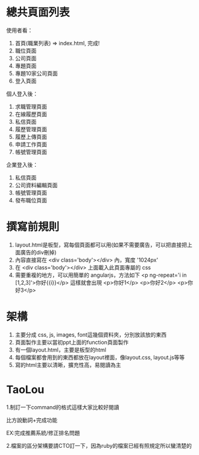 總共頁面列表
============
使用者看：

1. 首頁(職業列表) => index.html, 完成!
2. 職位頁面
3. 公司頁面
4. 專題頁面
5. 專題10家公司頁面
6. 登入頁面

個人登入後：

1. 求職管理頁面
2. 在線履歷頁面
3. 私信頁面
4. 履歷管理頁面
5. 履歷上傳頁面
6. 申請工作頁面
7. 帳號管理頁面

企業登入後：

1. 私信頁面
2. 公司資料編輯頁面
3. 帳號管理頁面
4. 發布職位頁面

撰寫前規則
===========
1. layout.html是板型，寫每個頁面都可以用(如果不需要廣告，可以把直接把上面廣告的div刪掉)
2. 內容直接寫在 &lt;div class='body'&gt;&lt;/div&gt;  內，寬度 '1024px'
3. 在 &lt;div class='body'&gt;&lt;/div&gt; 上面載入此頁面專屬的 css
4. 需要重複的地方，可以用簡單的 angularjs，方法如下
&lt;p ng-repeat='i in [1,2,3]'&gt;你好{{i}}&lt;/p&gt;
這樣就會出現 
&lt;p&gt;你好1&lt;/p&gt;
&lt;p&gt;你好2&lt;/p&gt;
&lt;p&gt;你好3&lt;/p&gt;

架構
======
1. 主要分成 css, js, images, font這幾個資料夾，分別放該放的東西
2. 頁面製作主要以當初ppt上面的function頁面製作
3. 有一個layout.html，主要是板型的html
4. 每個檔案都會用到的東西都放在layout裡面，像layout.css, layout.js等等
5. 寫的html主要以清晰，擴充性高，易閱讀為主


TaoLou
=========
1.制訂一下command的格式這樣大家比較好閱讀

比方說動詞+完成功能

EX:完成推薦系統/修正排名問題

2.檔案的區分架構要請CTO訂一下，因為ruby的檔案已經有照規定所以蠻清楚的